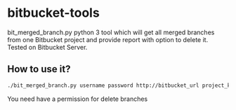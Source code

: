 # bitbucket-tools

bit_merged_branch.py python 3 tool which will get all merged branches from one Bitbucket project and provide report with option to delete it. Tested on Bitbucket Server.

## How to use it?

```bash
./bit_merged_branch.py username password http://bitbucket_url project_key
```

You need have a permission for delete branches
